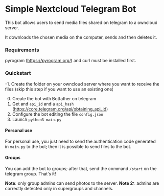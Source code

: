 # Simple Nextcloud Telegram Bot
This bot allows users to send media files shared on telegram to a owncloud server.

It downloads the chosen media on the computer, sends and then deletes it. 

### Requirements
pyrogram (https://pyrogram.org/) and curl must be installed first.

### Quickstart
-1. Create the folder on your owncloud server where you want to receive the files (skip this step if you want to use an existing one)

0. Create the bot with Botfather on telegram
1. Get and `api_id` and a `api_hash` (https://core.telegram.org/api/obtaining_api_id)
2. Configure the bot editing the file `config.json`
3. Launch `python3 main.py`

#### Personal use
For personal use, you just need to send the authentication code generated in `main.py` to the bot; then it is possible to send files to the bot.

#### Groups
You can add the bot to groups; after that, send the command `/start` on the telegram group. That's it! 
 
**Note:** only group admins can send photos to the server.
**Note 2:**: admins are correctly detected only in supergroups and channels. 


  

